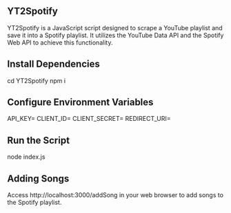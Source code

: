 ## YT2Spotify

YT2Spotify is a JavaScript script designed to scrape a YouTube playlist and save it into a Spotify playlist. It utilizes the YouTube Data API and the Spotify Web API to achieve this functionality.

## Install Dependencies
cd YT2Spotify
npm i


## Configure Environment Variables
API_KEY=<your YouTube Data API key>
CLIENT_ID=<your Spotify Client ID>
CLIENT_SECRET=<your Spotify Client Secret>
REDIRECT_URI=<your Spotify Redirect URI>

## Run the Script
node index.js

## Adding Songs
Access http://localhost:3000/addSong in your web browser to add songs to the Spotify playlist.
